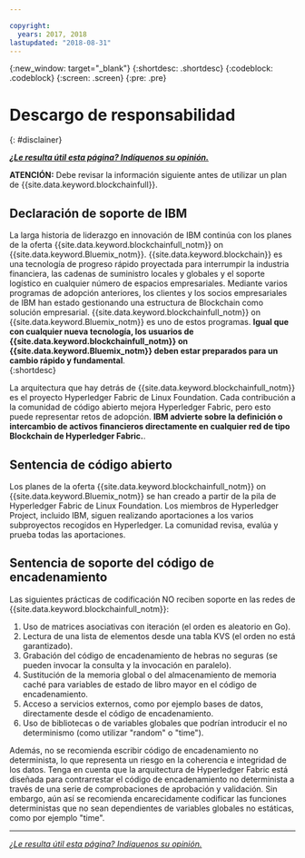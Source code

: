 ```yaml
---

copyright:
  years: 2017, 2018
lastupdated: "2018-08-31"
---
```


{:new_window: target="_blank"}
{:shortdesc: .shortdesc}
{:codeblock: .codeblock}
{:screen: .screen}
{:pre: .pre}


# Descargo de responsabilidad
{: #disclainer}


***[¿Le resulta útil esta página? Indíquenos su opinión.](https://www.surveygizmo.com/s3/4501493/IBM-Blockchain-Documentation)***


**ATENCIÓN:** Debe revisar la información siguiente antes de utilizar un plan de {{site.data.keyword.blockchainfull}}.

## Declaración de soporte de IBM

La larga historia de liderazgo en innovación de IBM continúa con los planes de la oferta {{site.data.keyword.blockchainfull_notm}} on {{site.data.keyword.Bluemix_notm}}. {{site.data.keyword.blockchain}} es una tecnología de progreso rápido proyectada para interrumpir la industria financiera, las cadenas de suministro locales y globales y el soporte logístico en cualquier número de espacios empresariales. Mediante varios programas de adopción anteriores, los clientes y los socios empresariales de IBM han estado gestionando una estructura de Blockchain como solución empresarial. {{site.data.keyword.blockchainfull_notm}} on {{site.data.keyword.Bluemix_notm}} es uno de estos programas. **Igual que con cualquier nueva tecnología, los usuarios de {{site.data.keyword.blockchainfull_notm}} on {{site.data.keyword.Bluemix_notm}} deben estar preparados para un cambio rápido y fundamental**.  
{:shortdesc}

La arquitectura que hay detrás de {{site.data.keyword.blockchainfull_notm}} es el proyecto Hyperledger Fabric de Linux Foundation. Cada contribución a la comunidad de código abierto mejora Hyperledger Fabric, pero esto puede representar retos de adopción. **IBM advierte sobre la definición o intercambio de activos financieros<!--, or any assets of value,--> directamente en cualquier red de tipo Blockchain de Hyperledger Fabric.**.  

## Sentencia de código abierto

Los planes de la oferta {{site.data.keyword.blockchainfull_notm}} on {{site.data.keyword.Bluemix_notm}} se han creado a partir de la pila de Hyperledger Fabric de Linux Foundation. Los miembros de Hyperledger Project, incluido IBM, siguen realizando aportaciones a los varios subproyectos recogidos en Hyperledger.  La comunidad revisa, evalúa y prueba todas las aportaciones.

## Sentencia de soporte del código de encadenamiento

Las siguientes prácticas de codificación NO reciben soporte en las redes de {{site.data.keyword.blockchainfull_notm}}:

1. Uso de matrices asociativas con iteración (el orden es aleatorio en Go).
2. Lectura de una lista de elementos desde una tabla KVS (el orden no está garantizado).
3. Grabación del código de encadenamiento de hebras no seguras (se pueden invocar la consulta y la invocación en paralelo).
4. Sustitución de la memoria global o del almacenamiento de memoria caché para variables de estado de libro mayor en el código de encadenamiento.
5. Acceso a servicios externos, como por ejemplo bases de datos, directamente desde el código de encadenamiento.
6. Uso de bibliotecas o de variables globales que podrían introducir el no determinismo (como utilizar "random" o "time").  

Además, no se recomienda escribir código de encadenamiento no determinista, lo que representa un riesgo en la coherencia e integridad de los datos.  Tenga en cuenta que la arquitectura de Hyperledger Fabric está diseñada para contrarrestar el código de encadenamiento no determinista a través de una serie de comprobaciones de aprobación y validación. Sin embargo, aún así se recomienda encarecidamente codificar las funciones deterministas que no sean dependientes de variables globales no estáticas, como por ejemplo "time".  

---

*[¿Le resulta útil esta página? Indíquenos su opinión.](https://www.surveygizmo.com/s3/4501493/IBM-Blockchain-Documentation)*
